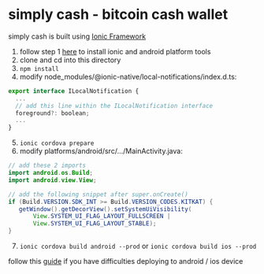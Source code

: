 # simply cash - bitcoin cash wallet
simply cash is built using [Ionic Framework](https://ionicframework.com)

1. follow step 1 [here](https://ionicframework.com/getting-started) to install ionic and android platform tools
2. clone and cd into this directory
3. `npm install`
4. modify node_modules/@ionic-native/local-notifications/index.d.ts:
```javascript
export interface ILocalNotification {
  ...
  // add this line within the ILocalNotification interface
  foreground?: boolean;
  ...
}
```
5. `ionic cordova prepare`
6. modify platforms/android/src/.../MainActivity.java:
```java
// add these 2 imports
import android.os.Build;
import android.view.View;
```
```java
// add the following snippet after super.onCreate()
if (Build.VERSION.SDK_INT >= Build.VERSION_CODES.KITKAT) {
   getWindow().getDecorView().setSystemUiVisibility(
       View.SYSTEM_UI_FLAG_LAYOUT_FULLSCREEN |
       View.SYSTEM_UI_FLAG_LAYOUT_STABLE);
}
```
7. `ionic cordova build android --prod` or `ionic cordova build ios --prod`

follow this [guide](https://ionicframework.com/docs/intro/deploying/) if you have difficulties deploying to android / ios device
